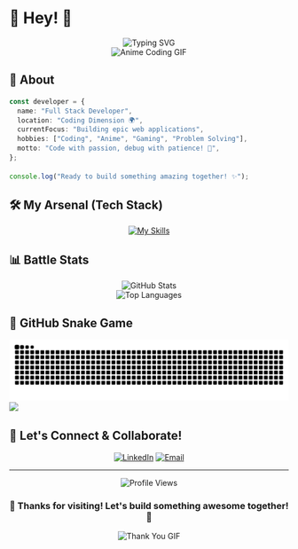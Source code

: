 # 🌸 Hey! 🌸

<div align="center">
  <img src="https://readme-typing-svg.herokuapp.com?font=Fira+Code&size=32&duration=2800&pause=2000&color=A855F7&center=true&vCenter=true&width=940&lines=Full+Stack+Developer+%E2%9A%A1;Building+Amazing+Web+Experiences+%F0%9F%9A%80;Code+%7C+Coffee+%7C+Anime+%F0%9F%8D%9C" alt="Typing SVG" />
</div>

<div align="center">
  <img src="https://media3.giphy.com/media/v1.Y2lkPTc5MGI3NjExeHBqa2l5MmxncndyNWZqbXo3MDl6cTRjNnp4N2x0dmE5bmlxc2E0OCZlcD12MV9pbnRlcm5hbF9naWZfYnlfaWQmY3Q9Zw/JtwISFbwSjfIk/giphy.gif" width="400" alt="Anime Coding GIF"/>
</div>

## 🎌 About

```typescript
const developer = {
  name: "Full Stack Developer",
  location: "Coding Dimension 🌍",
  currentFocus: "Building epic web applications",
  hobbies: ["Coding", "Anime", "Gaming", "Problem Solving"],
  motto: "Code with passion, debug with patience! 💪",
};

console.log("Ready to build something amazing together! ✨");
```

## 🛠️ My Arsenal (Tech Stack)

<div align="center">

[![My Skills](https://skillicons.dev/icons?i=ts,next,react,nodejs,redux,git,github,prisma,mysql,postgresql,vite,nginx,js,html,css&perline=5)](https://skillicons.dev)

</div>

## 📊 Battle Stats

<div align="center">
  <img src="https://github-readme-stats.vercel.app/api?username=jawadDev1&show_icons=true&theme=tokyonight&hide_border=true&bg_color=0D1117&title_color=A855F7&icon_color=A855F7" alt="GitHub Stats" />
</div>

<div align="center">
  <img src="https://github-readme-stats.vercel.app/api/top-langs/?username=jawadDev1&layout=compact&theme=tokyonight&hide_border=true&bg_color=0D1117&title_color=A855F7" alt="Top Languages" />
</div>

## 🐍 GitHub Snake Game

![](https://raw.githubusercontent.com/jawadDev1/jawadDev1/output/github-contribution-grid-snake-dark.svg#gh-dark-mode-only)
![](https://raw.githubusercontent.com/jawadDev1/jawadDev1/output/github-contribution-grid-snake.svggh-light-mode-only)

## 🤝 Let's Connect & Collaborate!

<div align="center">
  
[![LinkedIn](https://img.shields.io/badge/LinkedIn-0077B5?style=for-the-badge&logo=linkedin&logoColor=white)](https://www.linkedin.com/in/jawad-ali-937343314)
[![Email](https://img.shields.io/badge/Email-D14836?style=for-the-badge&logo=gmail&logoColor=white)](mailto:jawadali.dev1@gmail.com)

</div>

---

<div align="center">
  <img src="https://komarev.com/ghpvc/?username=jawadDev1&color=blueviolet&style=for-the-badge&label=Profile+Views" alt="Profile Views" />
</div>

<div align="center">
  <h3>💖 Thanks for visiting! Let's build something awesome together! 💖</h3>
  <img src="https://media.giphy.com/media/jpVnC65DmYeyRL4LHS/giphy.gif" width="200" alt="Thank You GIF"/>
</div>
